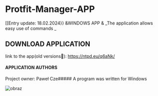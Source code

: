 # Protfit-Manager-APP
[[Entry update: 18.02.2024}}
      &WINDOWS APP &
_The application allows easy use of commands _

## DOWNLOAD APPLICATION
link to the app(old versions🫥): https://ntpd.eu/q6aNk/

#### APPLICATION AUTHORS
Project owner: Paweł Cze#####
A program was written for Windows


![obraz](https://github.com/pawcio06141/Protfit-Manager-APP/assets/157916170/83931c2e-86b6-4a7b-a329-840c5a733508)


